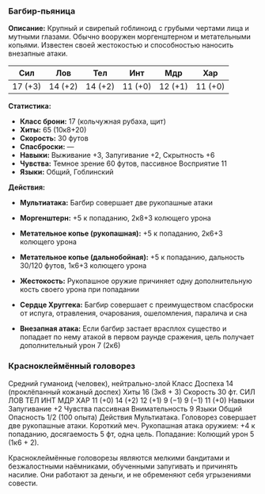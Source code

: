 ### Багбир-пьяница

**Описание:** Крупный и свирепый гоблиноид с грубыми чертами лица и мутными глазами. Обычно вооружен моргенштерном и метательными копьями. 
Известен своей жестокостью и способностью наносить внезапные атаки.

| Сил     | Лов     | Тел     | Инт     | Мдр     | Хар     |
|---------|---------|---------|---------|---------|---------|
| 17 (+3) | 14 (+2) | 14 (+2) | 11 (+0) | 12 (+1) | 11 (+0) |

**Статистика:**
- **Класс брони:** 17 (кольчужная рубаха, щит)
- **Хиты:** 65 (10к8+20)
- **Скорость:** 30 футов
- **Спасброски:** —
- **Навыки:** Выживание +3, Запугивание +2, Скрытность +6
- **Чувства:** Темное зрение 60 футов, пассивное Восприятие 11
- **Языки:** Общий, Гоблинский

**Действия:**
- **Мультиатака:** Багбир совершает две рукопашные атаки
- **Моргенштерн:** +5 к попаданию, 2к8+3 колющего урона
- **Метательное копье (рукопашная):** +5 к попаданию, 2к6+3 колющего урона
- **Метательное копье (дальнобойная):** +5 к попаданию, дальность 30/120 футов, 1к6+3 колющего урона

- **Жестокость:** Рукопашное оружие причиняет одну дополнительную кость своего урона при попадании
- **Сердце Хруггека:** Багбир совершает с преимуществом спасброски от испуга, отравления, очарования, ошеломления, паралича и сна
- **Внезапная атака:** Если багбир застает врасплох существо и попадает по нему атакой в первом раунде сражения, цель получает дополнительный урон 7 (2к6)


### Красноклеймённый головорез
Средний гуманоид (человек), нейтрально-злой
Класс Доспеха 14 (проклёпанный кожаный доспех)
Хиты 16 (3к8 + 3)
Скорость 30 фт.
СИЛ ЛОВ ТЕЛ ИНТ МДР ХАР
11 (+0) 14 (+2) 12 (+1) 9 (−1) 9 (−1) 11 (+0)
Навыки Запугивание +2
Чувства пассивная Внимательность 9
Языки Общий
Опасность 1/2 (100 опыта)
Действия
Мультиатака. Головорез совершает две рукопашные атаки.
Короткий меч. Рукопашная атака оружием: +4 к попаданию, досягаемость 5 фт, одна цель. Попадание: Колющий
урон 5 (1к6 + 2).

Красноклеймённые головорезы являются мелкими
бандитами и безжалостными наёмниками, обученными запугивать и причинять насилие. Они работают за деньги, и не обременяют себя угрызениями совести.
